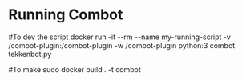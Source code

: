 # Running Combot
#To dev the script
docker run -it --rm --name my-running-script -v <git-repo-root>/combot-plugin:/combot-plugin -w /combot-plugin python:3 combot tekkenbot.py


#To make
sudo docker build . -t combot